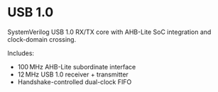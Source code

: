 # USB 1.0
SystemVerilog USB 1.0 RX/TX core with AHB-Lite SoC integration and clock-domain crossing.

Includes:
- 100 MHz AHB-Lite subordinate interface
- 12 MHz USB 1.0 receiver + transmitter
- Handshake-controlled dual-clock FIFO  
